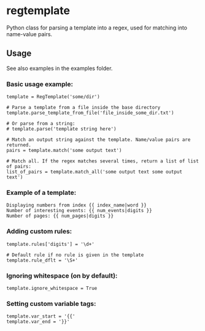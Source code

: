 # regtemplate
Python class for parsing a template into a regex, used for matching into name-value pairs.

## Usage

See also examples in the examples folder.

### Basic usage example:
````
template = RegTemplate('some/dir')

# Parse a template from a file inside the base directory
template.parse_template_from_file('file_inside_some_dir.txt')

# Or parse from a string:
# template.parse('template string here')

# Match an output string against the template. Name/value pairs are returned.
pairs = template.match('some output text')

# Match all. If the regex matches several times, return a list of list of pairs:
list_of_pairs = template.match_all('some output text some output text')
````

### Example of a template:
````
Displaying numbers from index {{ index_name|word }}
Number of interesting events: {{ num_events|digits }}
Number of pages: {{ num_pages|digits }}
````

### Adding custom rules:
````
template.rules['digits'] = '\d+'

# Default rule if no rule is given in the template
template.rule_dflt = '\S+'
````

### Ignoring whitespace (on by default):
````
template.ignore_whitespace = True
````

### Setting custom variable tags:
````
template.var_start = '{{'
template.var_end = '}}'
````